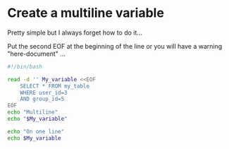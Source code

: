 # Create a multiline variable

Pretty simple but I always forget how to do it...

Put the second EOF at the beginning of the line or you will have a warning "here-document" ...


```bash
#!/bin/bash

read -d '' My_variable <<EOF
	SELECT * FROM my_table
	WHERE user_id=3
	AND group_id=5
EOF
echo "Multiline"
echo "$My_variable"

echo "On one line"
echo $My_variable
```
